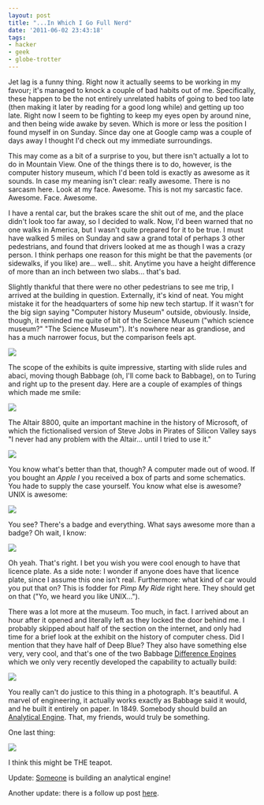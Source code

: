 ```yaml
---
layout: post
title: "...In Which I Go Full Nerd"
date: '2011-06-02 23:43:18'
tags:
- hacker
- geek
- globe-trotter
---
```


Jet lag is a funny thing. Right now it actually seems to be working in my favour; it's managed to knock a couple of bad habits out of me. Specifically, these happen to be the not entirely unrelated habits of going to bed too late (then making it later by reading for a good long while) and getting up too late. Right now I seem to be fighting to keep my eyes open by around nine, and then being wide awake by seven. Which is more or less the position I found myself in on Sunday. Since day one at Google camp was a couple of days away I thought I'd check out my immediate surroundings.  

This may come as a bit of a surprise to you, but there isn't actually a lot to do in Mountain View. One of the things there is to do, however, is the computer history museum, which I'd been told is exactly as awesome as it sounds. In case my meaning isn't clear: really awesome. There is no sarcasm here. Look at my face. Awesome. This is not my sarcastic face. Awesome. Face. Awesome.  

<!-- More -->

I have a rental car, but the brakes scare the shit out of me, and the place didn't look too far away, so I decided to walk. Now, I'd been warned that no one walks in America, but I wasn't quite prepared for it to be true. I must have walked 5 miles on Sunday and saw a grand total of perhaps 3 other pedestrians, and found that drivers looked at me as though I was a crazy person. I think perhaps one reason for this might be that the pavements (or sidewalks, if you like) are... well... shit. Anytime you have a height difference of more than an inch between two slabs... that's bad.  

Slightly thankful that there were no other pedestrians to see me trip, I arrived at the building in question. Externally, it's kind of neat. You might mistake it for the headquarters of some hip new tech startup. If it wasn't for the big sign saying "Computer history Museum" outside, obviously. Inside, though, it reminded me quite of bit of the Science Museum ("which science museum?" "The Science Museum"). It's nowhere near as grandiose, and has a much narrower focus, but the comparison feels apt. 

[![](http://harveynick.files.wordpress.com/2011/06/e01ff01b-d1b9-454d-afd7-cbc96bdfc9ed6.jpg) ](http://harveynick.files.wordpress.com/2011/06/e01ff01b-d1b9-454d-afd7-cbc96bdfc9ed6.jpg)

The scope of the exhibits is quite impressive, starting with slide rules and abaci, moving though Babbage (oh, I'll come back to Babbage), on to Turing and right up to the present day. Here are a couple of examples of things which made me smile:

[![](http://harveynick.files.wordpress.com/2011/06/ab03b781-9c94-46de-851f-711679d9a0e90.jpg)](http://harveynick.files.wordpress.com/2011/06/ab03b781-9c94-46de-851f-711679d9a0e90.jpg)

The Altair 8800, quite an important machine in the history of Microsoft, of which the fictionalised version of Steve Jobs in Pirates of Silicon Valley says "I never had any problem with the Altair... until I tried to use it."

[![](http://harveynick.files.wordpress.com/2011/06/b17fcbeb-6b46-46e5-93f7-91c5995b999d1.jpg)](http://harveynick.files.wordpress.com/2011/06/b17fcbeb-6b46-46e5-93f7-91c5995b999d1.jpg)

You know what's better than that, though? A computer made out of wood. If you bought an _Apple I_ you received a box of parts and some schematics. You hade to supply the case yourself. You know what else is awesome? UNIX is awesome:

[![](http://harveynick.files.wordpress.com/2011/06/11d69f5d-3b06-4df6-bc7a-0b85aaf6ca362.jpg)](http://harveynick.files.wordpress.com/2011/06/11d69f5d-3b06-4df6-bc7a-0b85aaf6ca362.jpg)

You see? There's a badge and everything. What says awesome more than a badge? Oh wait, I know:

[![](http://harveynick.files.wordpress.com/2011/06/7a115add-1257-44eb-9fa7-6dc114378d8f3.jpg)](http://harveynick.files.wordpress.com/2011/06/7a115add-1257-44eb-9fa7-6dc114378d8f3.jpg)

Oh yeah. That's right. I bet you wish you were cool enough to have that licence plate. As a side note: I wonder if anyone does have that licence plate, since I assume this one isn't real. Furthermore: what kind of car would you put that on? This is fodder for _Pimp My Ride_ right here. They should get on that ("Yo, we heard you like UNIX...").

There was a lot more at the museum. Too much, in fact. I arrived about an hour after it opened and literally left as they locked the door behind me. I probably skipped about half of the section on the internet, and only had time for a brief look at the exhibit on the history of computer chess. Did I mention that they have half of Deep Blue? They also have something else very, very cool, and that's one of the two Babbage [Difference Engines] which we only very recently developed the capability to actually build:

[Difference Engines]: http://en.wikipedia.org/wiki/Difference_engine

[![](http://harveynick.files.wordpress.com/2011/06/a677c6d3-c432-4285-9d81-1085791eeed14.jpg)](http://harveynick.files.wordpress.com/2011/06/a677c6d3-c432-4285-9d81-1085791eeed14.jpg)

You really can't do justice to this thing in a photograph. It's beautiful. A marvel of engineering, it actually works exactly as Babbage said it would, and he built it entirely on paper. In 1849. Somebody should build an [Analytical Engine]. That, my friends, would truly be something.

[Analytical Engine]: http://en.wikipedia.org/wiki/Analytical_engine

One last thing: 

[![](http://harveynick.files.wordpress.com/2011/06/c4843570-b8d8-4251-bf11-2e49bc097e955.jpg)](http://harveynick.files.wordpress.com/2011/06/c4843570-b8d8-4251-bf11-2e49bc097e955.jpg)

I think this might be THE teapot.

Update: [Someone](http://www.plan28.org/) is building an analytical engine!

Another update: there is a follow up post [here](/2011/06/06/full-nerd-ii-nerd-harder).
